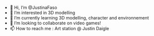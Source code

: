 - 👋 Hi, I’m @JustinaFaso
- 👀 I’m interested in 3D modelling
- 🌱 I’m currently learning 3D modelling, character and environnement
- 💞️ I’m looking to collaborate on video games!
- 📫 How to reach me : Art station @ Justin Daigle 

<!---
JustinaFaso/JustinaFaso is a ✨ special ✨ repository because its `README.md` (this file) appears on your GitHub profile.
You can click the Preview link to take a look at your changes.
--->
